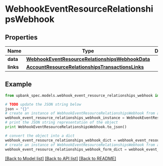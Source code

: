 # WebhookEventResourceRelationshipsWebhook


## Properties

Name | Type | Description | Notes
------------ | ------------- | ------------- | -------------
**data** | [**WebhookEventResourceRelationshipsWebhookData**](WebhookEventResourceRelationshipsWebhookData.md) |  | 
**links** | [**AccountResourceRelationshipsTransactionsLinks**](AccountResourceRelationshipsTransactionsLinks.md) |  | [optional] 

## Example

```python
from upbank_spec.models.webhook_event_resource_relationships_webhook import WebhookEventResourceRelationshipsWebhook

# TODO update the JSON string below
json = "{}"
# create an instance of WebhookEventResourceRelationshipsWebhook from a JSON string
webhook_event_resource_relationships_webhook_instance = WebhookEventResourceRelationshipsWebhook.from_json(json)
# print the JSON string representation of the object
print WebhookEventResourceRelationshipsWebhook.to_json()

# convert the object into a dict
webhook_event_resource_relationships_webhook_dict = webhook_event_resource_relationships_webhook_instance.to_dict()
# create an instance of WebhookEventResourceRelationshipsWebhook from a dict
webhook_event_resource_relationships_webhook_form_dict = webhook_event_resource_relationships_webhook.from_dict(webhook_event_resource_relationships_webhook_dict)
```
[[Back to Model list]](../README.md#documentation-for-models) [[Back to API list]](../README.md#documentation-for-api-endpoints) [[Back to README]](../README.md)


